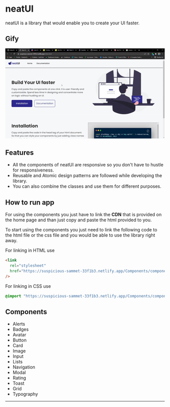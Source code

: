# neatUI

neatUI is a library that would enable you to create your UI faster.

## Gify

![neatUI GIF](https://github.com/Ankur9669/neatUI-component-lib/blob/Dev-Branch/Images/neatUI.gif)

## Features

- All the components of neatUI are responsive so you don't have to hustle for responsiveness.
- Reusable and Atomic design patterns are followed while developing the library.
- You can also combine the classes and use them for different purposes.

## How to run app

For using the components you just have to link the **CDN** that is provided on the home page and than just copy and paste the html provided to you.

To start using the components you just need to link the following code to the html file or the css file and you would be able to use the library right away.

For linking in HTML use

```html
<link
  rel="stylesheet"
  href="https://suspicious-sammet-33f1b3.netlify.app/Components/components.css"
/>
```

For linking in CSS use

```css
@import "https://suspicious-sammet-33f1b3.netlify.app/Components/components.css";
```

## Components

- Alerts
- Badges
- Avatar
- Button
- Card
- Image
- Input
- Lists
- Navigation
- Modal
- Rating
- Toast
- Grid
- Typography

---
